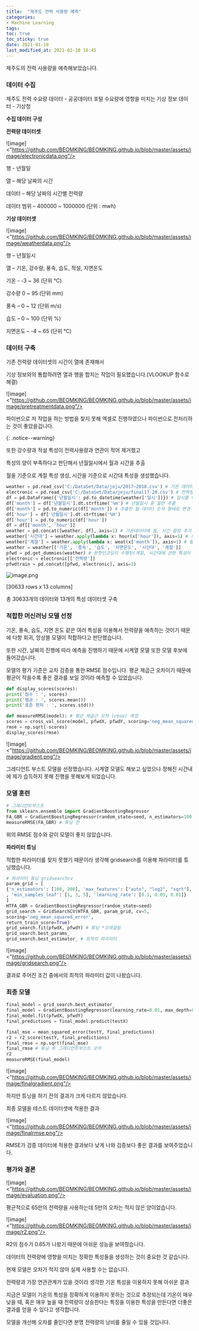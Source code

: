 ```yaml
---
title:  "제주도 전력 사용량 예측"
categories: 
- Machine Learning
tags:
toc: true
toc_sticky: true
date: 2021-01-10
last_modified_at: 2021-01-10 16:45
---
```

제주도의 전력 사용량을 예측해보았습니다.

### 데이터 수집
제주도 전력 수요량 데이터 - 공공데이터 포털
수요량에 영향을 미치는 기상 정보 데이터 - 기상청

**수집 데이터 구성**

**전력량 데이터셋**

![image]<"https://github.com/BEOMKING/BEOMKING.github.io/blob/master/assets/image/electronicdata.png"/>

행 - 년월일

열 – 해당 날짜의 시간

데이터 – 해당 날짜의 시간별 전력량

데이터 범위 – 400000 ~ 1000000 (단위 : mwh)

**기상 데이터셋**

![image]<"https://github.com/BEOMKING/BEOMKING.github.io/blob/master/assets/image/weatherdata.png"/>

행 – 년월일시

열 – 기온, 강수량, 풍속, 습도, 적설, 지면온도 

기온 - -3 ~ 36 (단위 °C) 

강수량 0 ~ 95 (단위 mm)

풍속 – 0 ~ 12 (단위 m/s)

습도 – 0 ~ 100 (단위 %)

지면온도 – -4 ~ 65 (단위 °C)

### 데이터 구축

기존 전력량 데이터셋의 시간이 열에 존재해서

기상 정보와의 통합하려면 열과 행을 합치는 작업이 필요했습니다.(VLOOKUP 함수로 해결)

![image]<"https://github.com/BEOMKING/BEOMKING.github.io/blob/master/assets/image/pretreatmentdata.png"/>

파이썬으로 저 작업을 하는 방법을 찾지 못해 엑셀로 진행하였으나 파이썬으로 전처리하는 것이 좋았을겁니다.

 {: .notice--warning}



또한 강수량과 적설 특성이 전력사용량과 연관이 적어 제거했고

특성의 양이 부족하다고 판단해서 년월일시에서 월과 시간을 추출

월을 기준으로 계절 특성 생성, 시간을 기준으로 시간대 특성을 생성했습니다.

```python
weather = pd.read_csv('C:/DataSet/Data/jeju/2017~2018.csv') # 기온 데이터
electronic = pd.read_csv('C:/DataSet/Data/jeju/final17-20.csv') # 전력량 데이터
df = pd.DataFrame({'년월일시': pd.to_datetime(weather['일시'])}) # 일시를 이용해서 시간대와 계절을 나눔 / 데이터 프레임 형태 생성
df['month'] = df['년월일시'].dt.strftime('%m') # 년월일시 중 월만 추출
df['month'] = pd.to_numeric(df['month']) # 추출한 월 데이터 숫자 형태로 변경
df['hour'] = df['년월일시'].dt.strftime('%H')
df['hour'] = pd.to_numeric(df['hour'])
df = df[['month', 'hour']]
weather = pd.concat([weather, df], axis=1) # 기온데이터에 월, 시간 컬럼 추가
weather['시간대'] = weather.apply(lambda x: hour(x['hour']), axis=1) # 시간 컬럼을 이용해 hour함수 적용 (임의로 만든)
weather['계절'] = weather.apply(lambda x: weat(x['month']), axis=1) # 월 컬럼을 이용해 weat함수 적용
weather = weather[['기온', '풍속', '습도', '지면온도', '시간대', '계절']]
pfwd = pd.get_dummies(weather) # 원핫인코딩이 수행된(계절, 시간대에 관한 특성이 추가된) 기온 데이터(plus feature weather data)
electronic = electronic[['전력량']]
pfwdtrain = pd.concat([pfwd, electronic], axis=1)
```

![image.png](https://github.com/BEOMKING/BEOMKING.github.io/blob/master/assets/image/integrateddata.png)

[30633 rows x 13 columns]

총 30633개의 데이터와 13개의 특성 데이터셋 구축

### 적합한 머신러닝 모델 선정

기온, 풍속, 습도, 지면 온도 같은 여러 특성을 이용해서 전력량을 예측하는 것이기 때문에 다항 회귀, 앙상블 모델이 적합하다고 판단했습니다.

또한 시간, 날짜의 진행에 따라 예측을 진행하기 때문에 시계열 모델 또한 모델 후보에 들어갔습니다.

모델의 평가 기준은 교차 검증을 통한 RMSE 점수입니다. 평균 제곱근 오차이기 때문에 평균이 작을수록 좋은 결과를 보일 것이라 예측할 수 있었습니다.

```python
def display_scores(scores):
print('점수 : ', scores)
print('평균 : ', scores.mean())
print('표준 편차 : ', scores.std())

def measureRMSE(model): # 평균 제곱근 오차 (rmse) 측정
scores = cross_val_score(model, pfwdX, pfwdY, scoring='neg_mean_squared_error', cv=5)
rmse = np.sqrt(-scores)
display_scores(rmse)
```

![image]<"https://github.com/BEOMKING/BEOMKING.github.io/blob/master/assets/image/gradient.png"/>

그레디언트 부스트 모델을 선정했습니다. 시계열 모델도 해보고 싶었으나 정해진 시간내에 제가 습득하지 못해 진행을 못해보게 되었습니다.

### 모델 훈련

```python
# 그레디언트부스트
from sklearn.ensemble import GradientBoostingRegressor
FA_GBR = GradientBoostingRegressor(random_state=seed, n_estimators=100, learning_rate=0.05)
measureRMSE(FA_GBR) # 튜닝 전
```

위의 RMSE 점수와 같이 모델이 좋지 않았습니다.

**파라미터 튜닝**

적합한 파라미터를 찾지 못했기 때문이라 생각해 gridsearch를 이용해 파라미터를 튜닝했습니다.

```python
# 파라미터 튜닝 gridsearchcv
param_grid = [
{'n_estimators': [100, 200], 'max_features': ["auto", "log2", "sqrt"], 'max_depth': [3, 5, 8]
, 'min_samples_leaf': [1, 3, 5], 'learning_rate': [0.1, 0.05, 0.01]}
]
HTFA_GBR = GradientBoostingRegressor(random_state=seed)
grid_search = GridSearchCV(HTFA_GBR, param_grid, cv=5,
scoring='neg_mean_squared_error',
return_train_score=True)
grid_search.fit(pfwdX, pfwdY) # 튜닝 *오래걸림
grid_search.best_params_
grid_search.best_estimator_ # 최적의 파리미터
```

![image]<"https://github.com/BEOMKING/BEOMKING.github.io/blob/master/assets/image/gridsearch.png"/>

결과로 주어진 조건 중에서의 최적의 파라미터 값이 나왔습니다.

### 최종 모델

```python
final_model = grid_search.best_estimator_
final_model = GradientBoostingRegressor(learning_rate=0.01, max_depth=8, max_features='log2',min_samples_leaf=5, n_estimators=200, random_state=777)
final_model.fit(pfwdX, pfwdY)
final_predictions = final_model.predict(testX)

final_mse = mean_squared_error(testY, final_predictions)
r2 = r2_score(testY, final_predictions)
final_rmse = np.sqrt(final_mse)
final_rmse # 튜닝 후 그레디언트부스트 오차
r2
measureRMSE(final_model)
```

![image]<"https://github.com/BEOMKING/BEOMKING.github.io/blob/master/assets/image/finalgradient.png"/>

하지만 튜닝을 하기 전의 결과가 크게 다르지 않았습니다.

최종 모델을 테스트 데이터셋에 적용한 결과 

![image]<"https://github.com/BEOMKING/BEOMKING.github.io/blob/master/assets/image/finalrmse.png"/>

RMSE가 검증 데이터에 적용한 결과보다 낮게 나와 검증보다 좋은 결과를 보여주었습니다.

### 평가와 결론

![image]<"https://github.com/BEOMKING/BEOMKING.github.io/blob/master/assets/image/evaluation.png"/>

평균적으로 65만의 전력량을 사용하는데 5만의 오차는 적지 않은 양이었습니다.

![image]<"https://github.com/BEOMKING/BEOMKING.github.io/blob/master/assets/image/r2.png"/>

R2의 점수가 0.65가 나왔기 때문에 아쉬운 성능을 보여줬습니다.



데이터의 전력량에 영향을 미치는 정확한 특성들을 생성하는 것이 중요한 것 같습니다.

현재 모델은 오차가 적지 않아 실제 사용할 수는 없습니다.

전력량과 가장 연관관계가 있을 것이라 생각한 기온 특성을 이용하지 못해 아쉬운 결과 

지금은 모델이 기온의 특성을 정확하게 이용하지 못하는 것으로 추정되는데 기온이 매우 낮을 때, 혹은 매우 높을 때 전력량이 상승한다는 특징을 이용한 특성을 만든다면 더좋은 결과를 얻을 수 있다고 생각합니다.

모델을 개선해 오차를 줄인다면 분명 전력량의 낭비를 줄일 수 있을 것입니다. 
